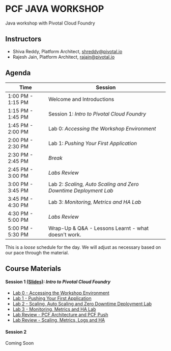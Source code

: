 # PCF JAVA WORKSHOP
Java workshop with Pivotal Cloud Foundry

## Instructors
- Shiva Reddy, Platform Architect, shreddy@pivotal.io
- Rajesh Jain, Platform Architect, rajain@pivotal.io

## Agenda

Time | Session
---- | -------
1:00 PM - 1:15 PM | Welcome and Introductions
1:15 PM - 1:45 PM | Session 1: _Intro to Pivotal Cloud Foundry_
1:45 PM - 2:00 PM | Lab 0: _Accessing the Workshop Environment_
2:00 PM - 2:30 PM | Lab 1: _Pushing Your First Application_
2:30 PM - 2:45 PM | _Break_
2:45 PM - 3:00 PM | _Labs Review_
3:00 PM - 3:45 PM | Lab 2: _Scaling, Auto Scaling and Zero Downtime Deployment Lab_
3:45 PM - 4:30 PM | Lab 3: _Monitoring, Metrics and HA Lab_
4:30 PM - 5:00 PM | _Labs Review_ 
5:00 PM - 5:30 PM | Wrap-Up & Q&A - Lessons Learnt - what doesn't work.

This is a _loose_ schedule for the day. We will adjust as necessary based on our pace through the material.

## Course Materials

#### Session 1 [(Slides)](session_01/Session_1_Cloud_Native_Introduction.pdf): _Intro to Pivotal Cloud Foundry_
  - [Lab 0 - Accessing the Workshop Environment](session_01/lab_00/lab_00.adoc)
  - [Lab 1 - Pushing Your First Application](session_01/lab_01/lab_01.adoc)
  - [Lab 2 - Scaling, Auto Scaling and Zero Downtime Deployment Lab](session_01/lab_02/lab_02.adoc)
  - [Lab 3 - Monitoring, Metrics and HA Lab](session_01/lab_03/lab_03.adoc)
  - [Lab Review - PCF Architecture and PCF Push](session_01/Labs_Review_01_PCF_Deep_Dive.pdf)
  - [Lab Review - Scaling, Metrics, Logs and HA](session_01/Labs_Review_02_Zero_Dep_Services_Logs_HA.pdf)

#### Session 2 
Coming Soon
